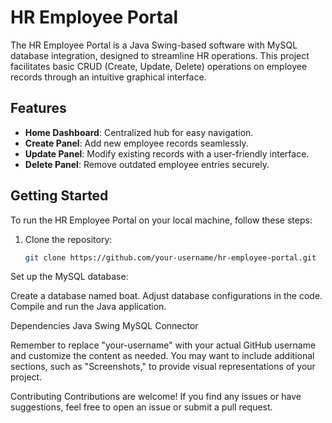 # HR Employee Portal

The HR Employee Portal is a Java Swing-based software with MySQL database integration, designed to streamline HR operations. This project facilitates basic CRUD (Create, Update, Delete) operations on employee records through an intuitive graphical interface.

## Features

- **Home Dashboard**: Centralized hub for easy navigation.
- **Create Panel**: Add new employee records seamlessly.
- **Update Panel**: Modify existing records with a user-friendly interface.
- **Delete Panel**: Remove outdated employee entries securely.

## Getting Started

To run the HR Employee Portal on your local machine, follow these steps:

1. Clone the repository:
   ```bash
   git clone https://github.com/your-username/hr-employee-portal.git

Set up the MySQL database:

Create a database named boat.
Adjust database configurations in the code.
Compile and run the Java application.

Dependencies
Java Swing
MySQL Connector

Remember to replace "your-username" with your actual GitHub username and customize the content as needed. You may want to include additional sections, such as "Screenshots," to provide visual representations of your project.

Contributing
Contributions are welcome! If you find any issues or have suggestions, feel free to open an issue or submit a pull request.
